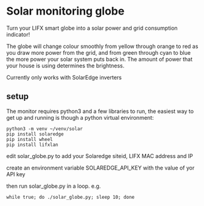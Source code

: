 # Solar monitoring globe

Turn your LIFX smart globe into a solar power and grid consumption indicator!

The globe will change colour smoothly from yellow through orange to red as you draw more power from the grid, and from green through cyan to blue the more power your solar system puts back in. The amount of power that your house is using determines the brightness.

Currently only works with SolarEdge inverters

## setup

The monitor requires python3 and a few libraries to run, the easiest way to get up and running is though a python virtual environment:

    python3 -m venv ~/venv/solar
    pip install solaredge
    pip install wheel
    pip install lifxlan

edit solar_globe.py to add your Solaredge siteid, LIFX MAC address and IP

create an environment variable SOLAREDGE_API_KEY with the value of yor API key

then run solar_globe.py in a loop. e.g.

    while true; do ./solar_globe.py; sleep 10; done
